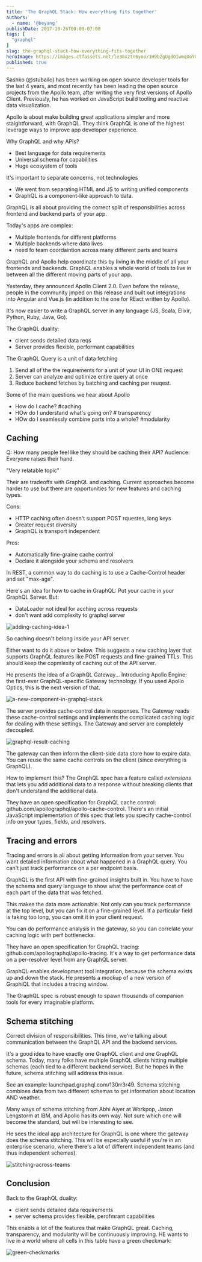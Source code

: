 ```yaml
---
title: 'The GraphQL Stack: How everything fits together'
authors:
  - name: '@beyang'
publishDate: 2017-10-26T00:00-07:00
tags: [
  "graphql"
]
slug: the-graphql-stack-how-everything-fits-together
heroImage: https://images.ctfassets.net/le3mxztn6yoo/1H9b2gUgdOIwmqUoYUskum/889f8713e476e6ded08560df6126d316/stubailo.jpg
published: true
---
```



Sashko (@stubailo) has been working on open source developer tools for the last 4 years, and most recently has been leading the open source projects from the Apollo team, after writing the very first versions of Apollo Client. Previously, he has worked on JavaScript build tooling and reactive data visualization.

Apollo is about make building great applications simpler and more staightforward, with GraphQL. They think GraphQL is one of the highest leverage ways to improve app developer experience.

Why GraphQL and why APIs?
- Best language for data requirements
- Universal schema for capabilities
- Huge ecosystem of tools


It's important to separate concerns, not technologies
* We went from separating HTML and JS to writing unified components
* GraphQL is a component-like approach to data.


GraphQL is all about providing the correct split of responsibilities across frontend and backend parts of your app.

Today's apps are complex:
* Multiple frontends for different platforms
* Multiple backends where data lives
* need fo team coordaintion across many different parts and teams

GraphQL and Apollo help coordinate this by living in the middle of all your frontends and backends. GraphQL enables a whole world of tools to live in between all the different moving parts of your app.

Yesterday, they announced Apollo Client 2.0. Even before the release, people in the community jmped on this release and built out integrations into Angular and Vue.js (in addition to the one for REact written by Apollo).

It's now easier to write a GraphQL server in any language (JS, Scala, Elixir, Python, Ruby, Java, Go).

The GraphQL duality:
* client sends detailed data reqs
* Server provides flexible, performant capabilities

The GraphQL Query is a unit of data fetching
1. Send all of the the requirements for a unit of your UI in ONE request
1. Server can analyze and optimize entire query at once
1. Reduce backend fetches by batching and caching per reuqest.

Some of the main questions we hear about Apollo
* How do I cache? #caching
* HOw do I understand what's going on? # transparency
* HOw do I seamlessly combine parts into a whole? #modularity

## Caching

Q: How many people feel like they should be caching their API?
Audience: Everyone raises their hand.

"Very relatable topic"

Their are tradeoffs with GraphQL and caching. Current approaches become harder to use but there are opportunities for new features and caching types.

Cons:
* HTTP caching often doesn't support POST rquestes, long keys
* Greater request diversity
* GraphQL is transport independent

Pros:
* Automatically fine-graine cache control
* Declare it alongside your schema and resolvers


In REST, a common way to do caching is to use a Cache-Control header and set "max-age".

Here's an idea for how to cache in GraphQL: Put your cache in your GraphQL Server. But:
* DataLoader not ideal for acching across requests
* don't want add complexity to graphql server

![adding-caching-idea-1](//images.contentful.com/le3mxztn6yoo/4lEtEh01Mc0wSYcssKOWgi/00dee413d5652a2a74404523faabd0e1/adding-caching-idea-1.JPG)


So caching doesn't belong inside your API server.

Either want to do it above or below. This suggests a new caching layer that supports GraphQL features like POST requests and fine-grained TTLs. This should keep the copmlexity of caching out of the API server.

He presents the idea of a GraphQL Gateway... Introducing Apollo Engine: the first-ever GraphQL-specific Gateway technology. If you used Apollo Optics, this is the next version of that.


![a-new-component-in-graphql-stack](//images.contentful.com/le3mxztn6yoo/4DqVxG9lHOmUYeSUc8KaYy/34ee411cdec61b5c4b57f96b692f5c61/a-new-component-in-graphql-stack.JPG)

The server provides cache-control data in responses. The Gateway reads these cache-control settings and implements the complicated caching logic for dealing with these settings. The Gateway and server are completely decoupled.


![graphql-result-caching](//images.contentful.com/le3mxztn6yoo/5AueU6nHVYU4s2EwYW6Wge/5db2daa549d7745b37e7bb905f038470/graphql-result-caching.JPG)

The gateway can then inform the client-side data store how to expire data. You can reuse the same cache controls on the client (since everything is GraphQL).

How to implement this? The GraphQL spec has a feature called *extensions* that lets you add additional data to a response without breaking clients that don't understand the additional data.

They have an open specification for GraphQL cache control: github.com/apollographql/apollo-cache-control. There's an initial JavaScript implementation of this spec that lets you specify cache-control info on your types, fields, and resolvers.

## Tracing and errors

Tracing and errors is all about getting information from your server. You want detailed information about what happened in a GraphQL query. You can't just track performance on a per endpoint basis.

GraphQL is the first API with fine-grained insights built in. You have to have the schema and query language to show what the performance cost of each part of the data that was fetched.

This makes the data more actionable. Not only can you track performance at the top level, but you can fix it on a fine-grained level. If a particular field is taking too long, you can omit it in your client request.

You can do performance analysis in the gateway, so you can correlate your caching logic with perf bottlenecks.

They have an open specification for GraphQL tracing: github.com/apollographql/apollo-tracing. It's a way to get performance data on a per-resolver level from any GraphQL server.

GraphQL enables development tool integration, because the schema exists up and down the stack. He presents a mockup of a new version of GraphiQL that includes a tracing window.


The GraphQL spec is robust enough to spawn thousands of companion tools for every imaginable platform.


## Schema stitching

Correct division of responsibilities. This time, we're talking about communication between the GraphQL API and the backend services.

It's a good idea to have exactly one GraphQL client and one GraphQL schema. Today, many folks have multiple GraphQL clients hitting multiple schemas (each tied to a different backend service). But he hopes in the future, schema stitching will address this issue.

See an example: launchpad.graphql.com/130rr3r49. Schema stitching combines data from two different schemas to get information about location AND weather.

Many ways of schema stitching from Abhi Aiyer at Workpop, Jason Lengstorm at IBM, and Apollo has its own way. Not sure which one will become the standard, but will be interesting to see.

He sees the ideal app architecture for GraphQL is one where the gateway does the schema stitching. This will be especially useful if you're in an enterprise scenario, where there's a lot of different independent teams (and thus independent schemas).

![stitching-across-teams](//images.contentful.com/le3mxztn6yoo/1K7eTzQVgUq4Au86KIwqGG/dbd8b466b56a764d2eb18fc5e2360479/stitching-across-teams.JPG)



## Conclusion

Back to the GraphQL duality:
* client sends detailed data requirements
* server schema provides flexible, perofmrant capabilities

This enabls a lot of the features that make GraphQL great. Caching, transparency, and modularity will be continuously improving. HE wants to live in a world where all cells in this table have a green checkmark:

![green-checkmarks](//images.contentful.com/le3mxztn6yoo/44ImuJBafSmGcYUs2sQKgI/acdaf3351a304bfc299c51d606f26f87/green-checkmarks.JPG)
